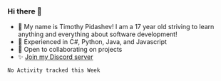 ### Hi there 👋
- :adult: My name is Timothy Pidashev! I am a 17 year old striving to learn anything and everything about software development!
- :evergreen_tree: Experienced in C#, Python, Java, and Javascript
- 👯 Open to collaborating on projects
- ✨ [Join my Discord server](https://discord.gg/EDRjZdkGBG)

<!--START_SECTION:waka-->
```text
No Activity tracked this Week
```
<!--END_SECTION:waka-->
